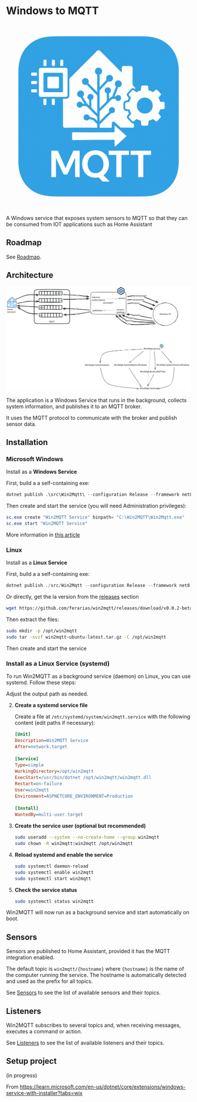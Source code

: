 # Windows to MQTT

![Win2MQTT Logo](win2mqtt.png)

A Windows service that exposes system sensors to MQTT so that they can be consumed from IOT applications such as Home Assistant

## Roadmap

See [Roadmap](./docs/Roadmap.md).

## Architecture

[![Architecture](./docs/architecture-2022-12-13-0943.svg)](./docs/architecture-2022-12-13-0943.excalidraw)

The application is a Windows Service that runs in the background, collects system information, and 
publishes it to an MQTT broker. 

It uses the MQTT protocol to communicate with the broker and publish sensor data.

## Installation

### Microsoft Windows

Install as a **Windows Service**

First, build a a self-containing exe:

```powershell
dotnet publish .\src\Win2Mqtt\ --configuration Release --framework net8.0-windows8.0 --runtime win-x64 --self-contained  --output c:\Win2MQTT
```

Then create and start the service (you will need Administration privileges):

```powershell
sc.exe create "Win2MQTT Service" binpath= "C:\Win2MQTT\Win2Mqtt.exe"
sc.exe start "Win2MQTT Service"
```

More information in [this article](https://learn.microsoft.com/en-us/dotnet/core/extensions/windows-service)

### Linux

Install as a **Linux Service**

First, build a a self-containing exe:

```powershell
dotnet publish ./src/Win2Mqtt --configuration Release --framework net8.0 --runtime linux-x64 --self-contained  --output ./publish
```

Or directly, get the la version from the [releases](https://github.com/ferarias/win2mqtt/releases/) section

```bash
wget https://github.com/ferarias/win2mqtt/releases/download/v0.0.2-beta3/win2mqtt-ubuntu-latest.tar.gz
```

Then extract the files:

```bash
sudo mkdir -p /opt/win2mqtt
sudo tar -xvzf win2mqtt-ubuntu-latest.tar.gz -C /opt/win2mqtt
```

Then create and start the service


### Install as a Linux Service (systemd)

To run Win2MQTT as a background service (daemon) on Linux, you can use systemd. Follow these steps:
   
Adjust the output path as needed.

2. **Create a systemd service file**

   Create a file at `/etc/systemd/system/win2mqtt.service` with the following content (edit paths if necessary):
   
   ```ini
   [Unit]
   Description=Win2MQTT Service
   After=network.target

   [Service]
   Type=simple
   WorkingDirectory=/opt/win2mqtt
   ExecStart=/usr/bin/dotnet /opt/win2mqtt/win2mqtt.dll
   Restart=on-failure
   User=win2mqtt
   Environment=ASPNETCORE_ENVIRONMENT=Production

   [Install]
   WantedBy=multi-user.target
   ```

3. **Create the service user (optional but recommended)**

   ```bash
   sudo useradd --system --no-create-home --group win2mqtt
   sudo chown -R win2mqtt:win2mqtt /opt/win2mqtt
   ```

4. **Reload systemd and enable the service**

   ```bash
   sudo systemctl daemon-reload
   sudo systemctl enable win2mqtt
   sudo systemctl start win2mqtt
   ```

5. **Check the service status**

   ```bash
   sudo systemctl status win2mqtt
   ```

Win2MQTT will now run as a background service and start automatically on boot.

## Sensors

Sensors are published to Home Assistant, provided it has the MQTT integration enabled.

The default topic is `win2mqtt/{hostname}` where `{hostname}` is the name of the computer running the service.
The hostname is automatically detected and used as the prefix for all topics.

See [Sensors](./docs/Sensors.md) to see the list of available sensors and their topics.

## Listeners

Win2MQTT subscribes to several topics and, when receiving messages, executes a command or action.

See [Listeners](./docs/Listeners.md) to see the list of available listeners and their topics.

## Setup project

(in progress)

From https://learn.microsoft.com/en-us/dotnet/core/extensions/windows-service-with-installer?tabs=wix